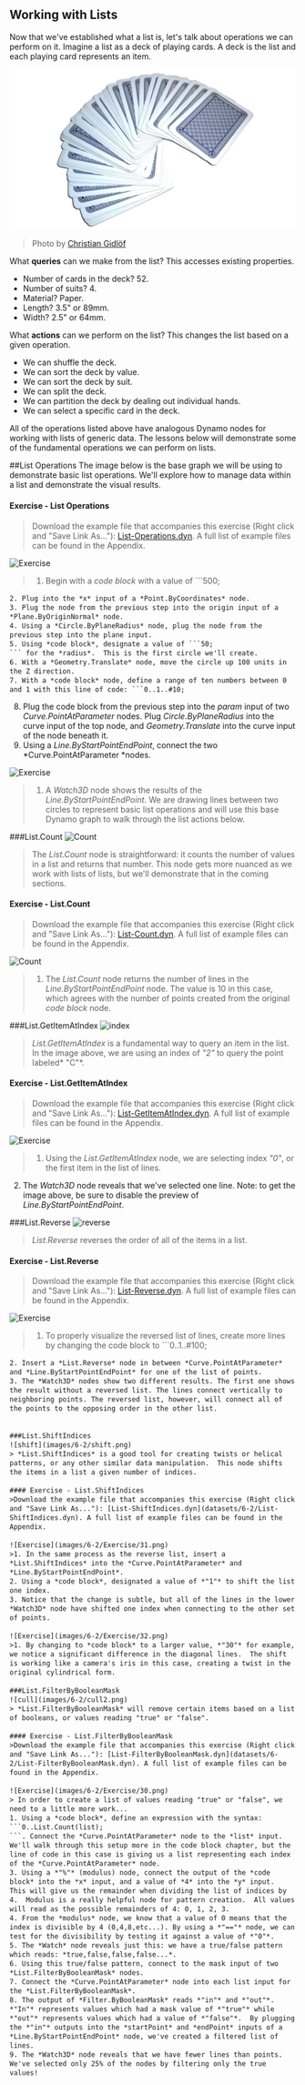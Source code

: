 ## Working with Lists
Now that we've established what a list is, let's talk about operations we can perform on it. Imagine a list as a deck of playing cards.  A deck is the list and each playing card represents an item.

![cards](images/6-2/Playing_cards_modified.jpg)
> Photo by [Christian Gidlöf](https://commons.wikimedia.org/wiki/File:Playing_cards_modified.jpg)

What **queries** can we make from the list? This accesses existing properties.
* Number of cards in the deck? 52.
* Number of suits? 4.
* Material? Paper.
* Length? 3.5" or 89mm.
* Width? 2.5" or 64mm.

What **actions** can we perform on the list? This changes the list based on a given operation.
* We can shuffle the deck.
* We can sort the deck by value.
* We can sort the deck by suit.
* We can split the deck.
* We can partition the deck by dealing out individual hands.
* We can select a specific card in the deck.

All of the operations listed above have analogous Dynamo nodes for working with lists of generic data.  The lessons below will demonstrate some of the fundamental operations we can perform on lists.

##List Operations
The image below is the base graph we will be using to demonstrate basic list operations. We'll explore how to manage data within a list and demonstrate the visual results.

#### Exercise - List Operations
>Download the example file that accompanies this exercise (Right click and "Save Link As..."): [List-Operations.dyn](datasets/6-2/List-Operations.dyn). A full list of example files can be found in the Appendix.

![Exercise](images/6-2/Exercise/40.png)
> 1. Begin with a *code block* with a value of ```500;
```
2. Plug into the *x* input of a *Point.ByCoordinates* node.
3. Plug the node from the previous step into the origin input of a *Plane.ByOriginNormal* node.
4. Using a *Circle.ByPlaneRadius* node, plug the node from the previous step into the plane input.
5. Using *code block*, designate a value of ```50;
``` for the *radius*.  This is the first circle we'll create.
6. With a *Geometry.Translate* node, move the circle up 100 units in the Z direction.
7. With a *code block* node, define a range of ten numbers between 0 and 1 with this line of code: ```0..1..#10;
```
8. Plug the code block from the previous step into the *param* input of two *Curve.PointAtParameter* nodes.  Plug *Circle.ByPlaneRadius* into the curve input of the top node, and *Geometry.Translate* into the curve input of the node beneath it.
9. Using a *Line.ByStartPointEndPoint*, connect the two *Curve.PointAtParameter *nodes.

![Exercise](images/6-2/Exercise/38.png)
>1. A *Watch3D* node shows the results of the *Line.ByStartPointEndPoint*.  We are drawing lines between two circles to represent basic list operations and will use this base Dynamo graph to walk through the list actions below.

###List.Count
![Count](images/6-2/count.png)
> The *List.Count* node is straightforward: it counts the number of values in a list and returns that number.  This node gets more nuanced as we work with lists of lists, but we'll demonstrate that in the coming sections.

#### Exercise - List.Count
>Download the example file that accompanies this exercise (Right click and "Save Link As..."): [List-Count.dyn](datasets/6-2/List-Count.dyn). A full list of example files can be found in the Appendix.

![Count](images/6-2/Exercise/35.png)
> 1. The *List.Count* node returns the number of lines in the *Line.ByStartPointEndPoint* node.  The value is 10 in this case, which agrees with the number of points created from the original *code block* node.

###List.GetItemAtIndex
![index](images/6-2/index.png)
> *List.GetItemAtIndex* is a fundamental way to query an item in the list.  In the image above, we are using an index of *"2"* to query the point labeled* "C"*.

#### Exercise - List.GetItemAtIndex
>Download the example file that accompanies this exercise (Right click and "Save Link As..."): [List-GetItemAtIndex.dyn](datasets/6-2/List-GetItemAtIndex.dyn). A full list of example files can be found in the Appendix.

![Exercise](images/6-2/Exercise/33.png)
>1. Using the *List.GetItemAtIndex* node, we are selecting index *"0"*, or the first item in the list of lines.
2. The *Watch3D* node reveals that we've selected one line. Note: to get the image above, be sure to disable the preview of *Line.ByStartPointEndPoint*.

###List.Reverse
![reverse](images/6-2/reverse.png)
> *List.Reverse* reverses the order of all of the items in a list.

#### Exercise - List.Reverse
>Download the example file that accompanies this exercise (Right click and "Save Link As..."): [List-Reverse.dyn](datasets/6-2/List-Reverse.dyn). A full list of example files can be found in the Appendix.

![Exercise](images/6-2/Exercise/34.png)
>1. To properly visualize the reversed list of lines, create more lines by changing the code block to ```0..1..#100;
```
2. Insert a *List.Reverse* node in between *Curve.PointAtParameter* and *Line.ByStartPointEndPoint* for one of the list of points.
3. The *Watch3D* nodes show two different results. The first one shows the result without a reversed list. The lines connect vertically to neighboring points. The reversed list, however, will connect all of the points to the opposing order in the other list.


###List.ShiftIndices
![shift](images/6-2/shift.png)
> *List.ShiftIndices* is a good tool for creating twists or helical patterns, or any other similar data manipulation.  This node shifts the items in a list a given number of indices.

#### Exercise - List.ShiftIndices
>Download the example file that accompanies this exercise (Right click and "Save Link As..."): [List-ShiftIndices.dyn](datasets/6-2/List-ShiftIndices.dyn). A full list of example files can be found in the Appendix.

![Exercise](images/6-2/Exercise/31.png)
>1. In the same process as the reverse list, insert a *List.ShiftIndices* into the *Curve.PointAtParameter* and *Line.ByStartPointEndPoint*.
2. Using a *code block*, designated a value of *"1"* to shift the list one index.
3. Notice that the change is subtle, but all of the lines in the lower *Watch3D* node have shifted one index when connecting to the other set of points.

![Exercise](images/6-2/Exercise/32.png)
>1. By changing to *code block* to a larger value, *"30"* for example, we notice a significant difference in the diagonal lines.  The shift is working like a camera's iris in this case, creating a twist in the original cylindrical form.

###List.FilterByBooleanMask
![cull](images/6-2/cull2.png)
> *List.FilterByBooleanMask* will remove certain items based on a list of booleans, or values reading "true" or "false".

#### Exercise - List.FilterByBooleanMask
>Download the example file that accompanies this exercise (Right click and "Save Link As..."): [List-FilterByBooleanMask.dyn](datasets/6-2/List-FilterByBooleanMask.dyn). A full list of example files can be found in the Appendix.

![Exercise](images/6-2/Exercise/30.png)
> In order to create a list of values reading "true" or "false", we need to a little more work...
1. Using a *code block*, define an expression with the syntax: ```0..List.Count(list);
```. Connect the *Curve.PointAtParameter* node to the *list* input.  We'll walk through this setup more in the code block chapter, but the line of code in this case is giving us a list representing each index of the *Curve.PointAtParameter* node.
3. Using a *"%"* (modulus) node, connect the output of the *code block* into the *x* input, and a value of *4* into the *y* input.  This will give us the remainder when dividing the list of indices by 4.  Modulus is a really helpful node for pattern creation.  All values will read as the possible remainders of 4: 0, 1, 2, 3.
4. From the *modulus* node, we know that a value of 0 means that the index is divisible by 4 (0,4,8,etc...). By using a *"=="* node, we can test for the divisibility by testing it against a value of *"0"*.
5. The *Watch* node reveals just this: we have a true/false pattern which reads: *true,false,false,false...*.
6. Using this true/false pattern, connect to the mask input of two *List.FilterByBooleanMask* nodes.
7. Connect the *Curve.PointAtParameter* node into each list input for the *List.FilterByBooleanMask*.
8. The output of *Filter.ByBooleanMask* reads *"in"* and *"out"*. *"In"* represents values which had a mask value of *"true"* while *"out"* represents values which had a value of *"false"*.  By plugging the *"in"* outputs into the *startPoint* and *endPoint* inputs of a *Line.ByStartPointEndPoint* node, we've created a filtered list of lines.
9. The *Watch3D* node reveals that we have fewer lines than points.  We've selected only 25% of the nodes by filtering only the true values!
















